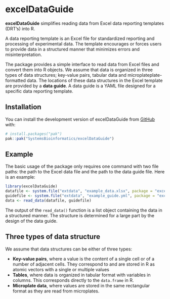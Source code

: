
<!-- README.md is generated from README.Rmd. Please edit that file -->

# excelDataGuide

<!-- badges: start -->
<!-- badges: end -->

**excelDataGuide** simplifies reading data from Excel data reporting
templates (DRT’s) into R.

A data reporting template is an Excel file for standardized reporting
and processing of experimental data. The template encourages or forces
users to provide data in a structured manner that minimizes errors and
misinterpretation.

The package provides a simple interface to read data from Excel files
and convert them into R objects. We assume that data is organized in
three types of data structures; key-value pairs, tabular data and
microplateplate-formatted data. The locations of these data structures
in the Excel template are provided by a **data guide**. A data guide is
a YAML file designed for a specific data reporting template.

## Installation

You can install the development version of excelDataGuide from
[GitHub](https://github.com/) with:

``` r
# install.packages("pak")
pak::pak("SystemsBioinformatics/excelDataGuide")
```

## Example

The basic usage of the package only requires one command with two file
paths: the path to the Excel data file and the path to the data guide
file. Here is an example:

``` r
library(excelDataGuide)
datafile <- system.file("extdata", "example_data.xlsx", package = "excelDataGuide")
guidefile <- system.file("extdata", "example_guide.yml", package = "excelDataGuide")
data <- read_data(datafile, guidefile)
```

The output of the `read_data()` function is a list object containing the
data in a structured manner. The structure is determined for a large
part by the design of the data guide.

## Three types of data structure

We assume that data structures can be either of three types:

- **Key-value pairs**, where a value is the content of a single cell or
  of a number of adjacent cells. They correspond to and are stored in R
  as atomic vectors with a single or multiple values
- **Tables**, where data is organized in tabular format with variables
  in columns. This corresponds directly to the `data.frame` in R.
- **Microplate data**, where values are stored in the same rectangular
  format as they are read from microplates.
